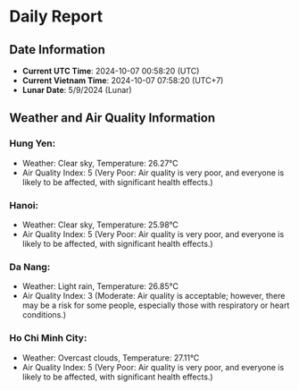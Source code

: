 # Daily Report
## Date Information
- **Current UTC Time**: 2024-10-07 00:58:20 (UTC)
- **Current Vietnam Time**: 2024-10-07 07:58:20 (UTC+7)
- **Lunar Date**: 5/9/2024 (Lunar)

## Weather and Air Quality Information

### Hung Yen:
- Weather: Clear sky, Temperature: 26.27°C
- Air Quality Index: 5 (Very Poor: Air quality is very poor, and everyone is likely to be affected, with significant health effects.)

### Hanoi:
- Weather: Clear sky, Temperature: 25.98°C
- Air Quality Index: 5 (Very Poor: Air quality is very poor, and everyone is likely to be affected, with significant health effects.)

### Da Nang:
- Weather: Light rain, Temperature: 26.85°C
- Air Quality Index: 3 (Moderate: Air quality is acceptable; however, there may be a risk for some people, especially those with respiratory or heart conditions.)

### Ho Chi Minh City:
- Weather: Overcast clouds, Temperature: 27.11°C
- Air Quality Index: 5 (Very Poor: Air quality is very poor, and everyone is likely to be affected, with significant health effects.)
